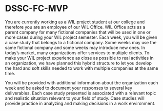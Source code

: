 # DSSC-FC-MVP
You are currently working as a WIL project student at our college and therefore you are an employee of our WIL Office. WIL Office acts as a parent company for many fictional companies that will be used in one or more cases during your WIL project semester. Each week, you will be given a case study that belongs to a fictional company. Some weeks may use the same fictional company and some weeks may introduce new ones. In today’s market, many organizations offer services to multiple clients. To make your WIL project experience as close as possible to real activities in an organization, we have planned this hybrid structure to let you develop the hard and soft skills needed to work with multiple companies at the same time.  
 
 
You will be provided with additional information about the organization each week and be asked to document your responses to several key deliverables.  Each case study presented is associated with a relevant topic and realistic situation relevant to your field of study. Case studies will provide practice in analyzing and making decisions in a work environment. 
